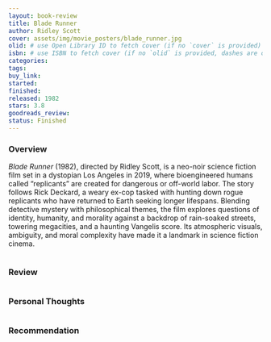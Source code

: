 ```yaml
---
layout: book-review
title: Blade Runner
author: Ridley Scott
cover: assets/img/movie_posters/blade_runner.jpg
olid: # use Open Library ID to fetch cover (if no `cover` is provided)
isbn: # use ISBN to fetch cover (if no `olid` is provided, dashes are optional)
categories:
tags:
buy_link:
started:
finished:
released: 1982
stars: 3.8
goodreads_review:
status: Finished
---
```


<p style="margin-bottom:0.5cm;"></p>

### <b>Overview</b>

_Blade Runner_ (1982), directed by Ridley Scott, is a neo-noir science fiction film set in a dystopian Los Angeles in 2019, where bioengineered humans called “replicants” are created for dangerous or off-world labor. The story follows Rick Deckard, a weary ex-cop tasked with hunting down rogue replicants who have returned to Earth seeking longer lifespans. Blending detective mystery with philosophical themes, the film explores questions of identity, humanity, and morality against a backdrop of rain-soaked streets, towering megacities, and a haunting Vangelis score. Its atmospheric visuals, ambiguity, and moral complexity have made it a landmark in science fiction cinema.

<p style="margin-bottom:1cm;"></p>

### <b>Review</b>

<p style="margin-bottom:1cm;"></p>

### <b>Personal Thoughts</b>

<p style="margin-bottom:1cm;"></p>

### <b>Recommendation</b>